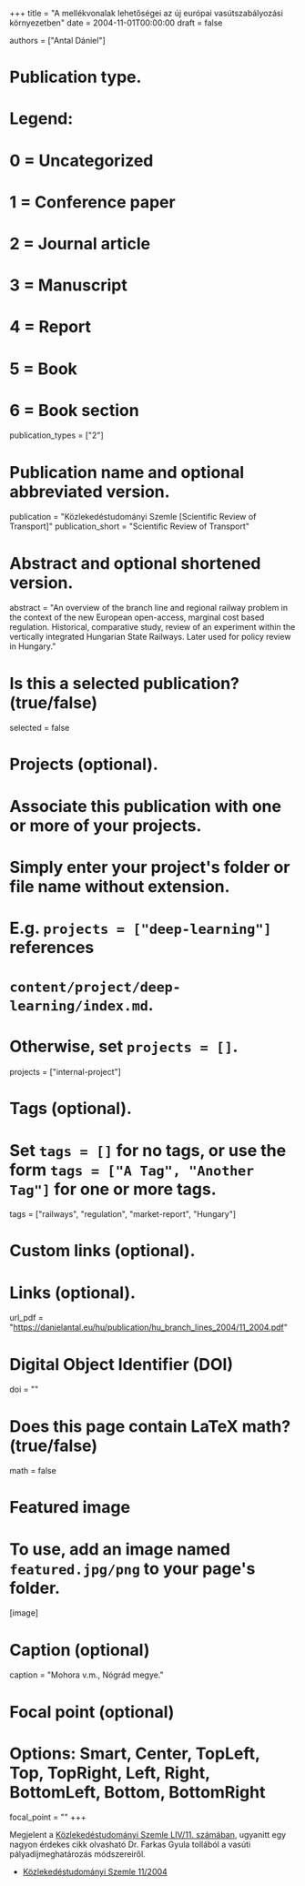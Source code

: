 +++
title = "A mellékvonalak lehetőségei az új európai vasútszabályozási környezetben"
date = 2004-11-01T00:00:00
draft = false

authors = ["Antal Dániel"]

# Publication type.
# Legend:
# 0 = Uncategorized
# 1 = Conference paper
# 2 = Journal article
# 3 = Manuscript
# 4 = Report
# 5 = Book
# 6 = Book section
publication_types = ["2"]

# Publication name and optional abbreviated version.
publication = "Közlekedéstudományi Szemle [Scientific Review of Transport]"
publication_short = "Scientific Review of Transport"

# Abstract and optional shortened version.
abstract = "An overview of the branch line and regional railway problem in the context of the new European open-access, marginal cost based regulation. Historical, comparative study, review of an experiment within the vertically integrated Hungarian State Railways. Later used for policy review in Hungary."

# Is this a selected publication? (true/false)
selected = false

# Projects (optional).
#   Associate this publication with one or more of your projects.
#   Simply enter your project's folder or file name without extension.
#   E.g. `projects = ["deep-learning"]` references 
#   `content/project/deep-learning/index.md`.
#   Otherwise, set `projects = []`.
projects = ["internal-project"]

# Tags (optional).
#   Set `tags = []` for no tags, or use the form `tags = ["A Tag", "Another Tag"]` for one or more tags.
tags = ["railways", "regulation", "market-report", "Hungary"]

# Custom links (optional).

# Links (optional).
url_pdf = "https://danielantal.eu/hu/publication/hu_branch_lines_2004/11_2004.pdf"

# Digital Object Identifier (DOI)
doi = ""

# Does this page contain LaTeX math? (true/false)
math = false

# Featured image
# To use, add an image named `featured.jpg/png` to your page's folder. 
[image]
  # Caption (optional)
  caption = "Mohora v.m., Nógrád megye."

  # Focal point (optional)
  # Options: Smart, Center, TopLeft, Top, TopRight, Left, Right, BottomLeft, Bottom, BottomRight
  focal_point = ""
+++

Megjelent a [Közlekedéstudományi Szemle LIV/11. számában](https://matarka.hu/cikk_list.php?fusz=11789), ugyanitt egy nagyon érdekes cikk olvasható Dr. Farkas Gyula tollából a vasúti pályadíjmeghatározás módszereiről.

* [Közlekedéstudományi Szemle 11/2004](https://web.archive.org/web/20160405025452/http://old.ktenet.hu/061kozl_szemle/binx/11_2004.pdf)
